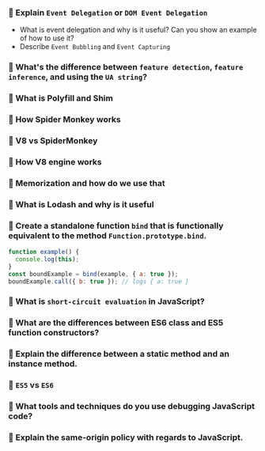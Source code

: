 
### 🔸 Explain `Event Delegation` or `DOM Event Delegation`
- What is event delegation and why is it useful? Can you show an example of how to use it?
- Describe `Event Bubbling` and `Event Capturing`
### 🔸 What's the difference between `feature detection`, `feature inference`, and using the `UA string`?

### 🔸 What is Polyfill and Shim



### 🔸 How Spider Monkey works
### 🔸 V8 vs SpiderMonkey
### 🔸 How V8 engine works
### 🔸 Memorization and how do we use that
### 🔸 What is Lodash and why is it useful
### 🔸 Create a standalone function `bind` that is functionally equivalent to the method `Function.prototype.bind`.
```js
function example() {
  console.log(this);
}
const boundExample = bind(example, { a: true });
boundExample.call({ b: true }); // logs { a: true }
```
### 🔸 What is `short-circuit evaluation` in JavaScript?
### 🔸 What are the differences between ES6 class and ES5 function constructors?
### 🔸 Explain the difference between a static method and an instance method.
### 🔸 `ES5` vs `ES6`
### 🔸 What tools and techniques do you use debugging JavaScript code?
### 🔸 Explain the same-origin policy with regards to JavaScript.